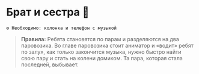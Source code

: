 # Брат и сестра 👫
```
⚙ Необходимо: колонка и телефон с музыкой
```
> **Правила:** Ребята становятся по парам и разделяются на два паровозика. Во главе паровозика стоит аниматор и «водит» ребят по залу», как только закончится музыка, нужно быстро найти свою пару и стать на колени домиком. Та пара, которая стала последней, выбывает.
